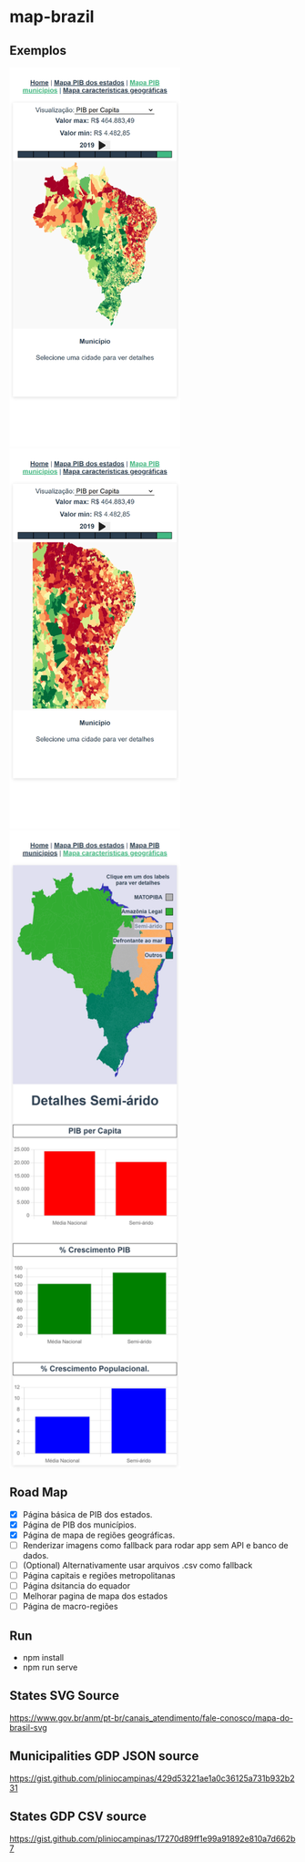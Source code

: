 # map-brazil

## Exemplos
<span>
<img src="https://github.com/pliniocampinas/map-brazil/blob/main/printed-examples/CitiesGdpMapPrint.png" alt="Print Mapa de cidades Pib per Capita" style="width:300px;"/>
</span>
<span>
<img src="https://github.com/pliniocampinas/map-brazil/blob/main/printed-examples/CitiesGdpMapZoomInPrint.png" alt="Print Mapa de cidades Pib per Capita" style="width:300px;"/>
</span>
<span>
<img align="top" src="https://github.com/pliniocampinas/map-brazil/blob/main/printed-examples/GeoFeaturesMapPrint.png" alt="Print Mapa de cidades Pib per Capita" style="width:300px;"/>
</span>

## Road Map


- [x] Página básica de PIB dos estados. 
- [x] Página de PIB dos municípios. 
- [x] Página de mapa de regiões geográficas. 
- [ ] Renderizar imagens como fallback para rodar app sem API e banco de dados. 
- [ ] (Optional) Alternativamente usar arquivos .csv como fallback
- [ ] Página capitais e regiões metropolitanas
- [ ] Página dsitancia do equador
- [ ] Melhorar pagina de mapa dos estados
- [ ] Página de macro-regiões

## Run 

- npm install
- npm run serve

## States SVG Source

https://www.gov.br/anm/pt-br/canais_atendimento/fale-conosco/mapa-do-brasil-svg

## Municipalities GDP JSON source

https://gist.github.com/pliniocampinas/429d53221ae1a0c36125a731b932b231

## States GDP CSV source

https://gist.github.com/pliniocampinas/17270d89ff1e99a91892e810a7d662b7
